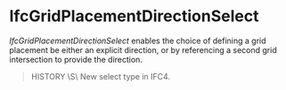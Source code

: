 IfcGridPlacementDirectionSelect
===============================
_IfcGridPlacementDirectionSelect_ enables the choice of defining a grid
placement be either an explicit direction, or by referencing a second grid
intersection to provide the direction.  
  
> HISTORY \S\ New select type in IFC4.  


